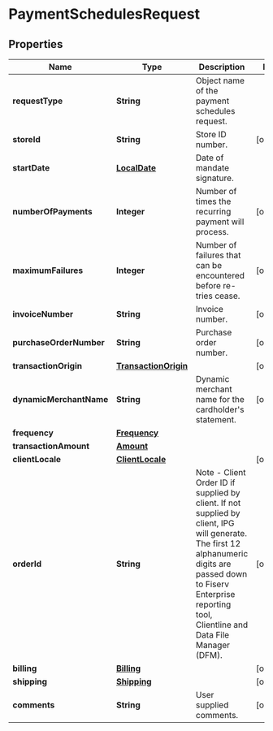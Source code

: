 

# PaymentSchedulesRequest

## Properties

Name | Type | Description | Notes
------------ | ------------- | ------------- | -------------
**requestType** | **String** | Object name of the payment schedules request. | 
**storeId** | **String** | Store ID number. |  [optional]
**startDate** | [**LocalDate**](LocalDate.md) | Date of mandate signature. | 
**numberOfPayments** | **Integer** | Number of times the recurring payment will process. |  [optional]
**maximumFailures** | **Integer** | Number of failures that can be encountered before re-tries cease. |  [optional]
**invoiceNumber** | **String** | Invoice number. |  [optional]
**purchaseOrderNumber** | **String** | Purchase order number. |  [optional]
**transactionOrigin** | [**TransactionOrigin**](TransactionOrigin.md) |  |  [optional]
**dynamicMerchantName** | **String** | Dynamic merchant name for the cardholder&#39;s statement. |  [optional]
**frequency** | [**Frequency**](Frequency.md) |  | 
**transactionAmount** | [**Amount**](Amount.md) |  | 
**clientLocale** | [**ClientLocale**](ClientLocale.md) |  |  [optional]
**orderId** | **String** | Note - Client Order ID if supplied by client. If not supplied by client, IPG will generate. The first 12 alphanumeric digits are passed down to Fiserv Enterprise reporting tool, Clientline and Data File Manager (DFM). |  [optional]
**billing** | [**Billing**](Billing.md) |  |  [optional]
**shipping** | [**Shipping**](Shipping.md) |  |  [optional]
**comments** | **String** | User supplied comments. |  [optional]



